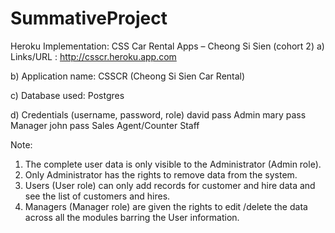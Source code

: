 # SummativeProject
Heroku Implementation: CSS Car Rental Apps – Cheong Si Sien (cohort 2)
a)	Links/URL : http://csscr.heroku.app.com

b)	Application name: CSSCR  (Cheong Si Sien Car Rental)

c)	Database used: Postgres 

d)	Credentials  (username, password, role)
    david   pass  Admin
    mary    pass  Manager
    john    pass  Sales Agent/Counter Staff
 
Note:
1.	The complete user data is only visible to the Administrator (Admin role).
2.	Only Administrator has the rights to remove data from the system. 
3.	Users (User role) can only add records for customer and hire data and see the list of customers and hires.
4.	Managers (Manager role) are given the rights to edit /delete the data across all the modules barring the User information. 

